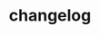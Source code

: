 ---
title: changelog
aliases:
  - index
  - changelog
created: 2025-06-27T23:35:29
modified: 2025-06-27T23:35:29
description: 
tags: 
type:
---